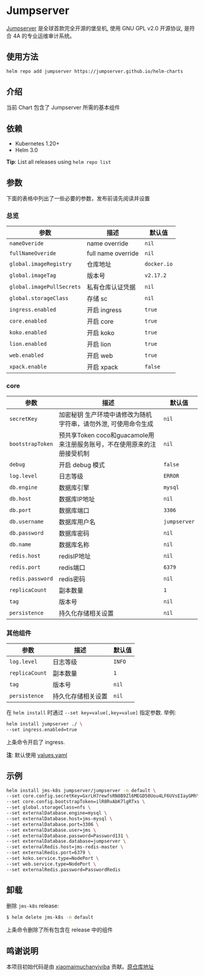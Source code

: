 # Jumpserver

[Jumpserver](http://www.jumpserver.org/) 是全球首款完全开源的堡垒机, 使用 GNU GPL v2.0 开源协议, 是符合 4A 的专业运维审计系统。

## 使用方法

```bash
helm repo add jumpserver https://jumpserver.github.io/helm-charts
```

## 介绍

当前 Chart 包含了 Jumpserver 所需的基本组件

## 依赖

- Kubernetes 1.20+
- Helm 3.0

**Tip**: List all releases using `helm repo list`

## 参数

下面的表格中列出了一些必要的参数，发布前请先阅读并设置

### 总览

| 参数                      | 描述                | 默认值      |
| ------------------------- | ------------------ | ----------- |
| `nameOveride`             | name override      | `nil`       |
| `fullNameOveride`         | full name override | `nil`       |
| `global.imageRegistry`    | 仓库地址           | `docker.io` |
| `global.imageTag`         | 版本号             | `v2.17.2  ` |
| `global.imagePullSecrets` | 私有仓库认证凭据    | `nil`
| `global.storageClass`     | 存储 sc            | `nil`       |
| `ingress.enabled`         | 开启 ingress       | `true`      |
| `core.enabled`            | 开启 core          | `true`      |
| `koko.enabled`            | 开启 koko          | `true`      |
| `lion.enabled`            | 开启 lion          | `true`      |
| `web.enabled`             | 开启 web           | `true`      |
| `xpack.enable`            | 开启 xpack         | `false`     |

### core

| 参数             | 描述                                                                    | 默认值                 |
| ---------------- | ---------------------------------------------------------------------- | ---------------------- |
| `secretKey`      | 加密秘钥 生产环境中请修改为随机字符串，请勿外泄, 可使用命令生成              | `nil`                 |
| `bootstrapToken` | 预共享Token coco和guacamole用来注册服务账号，不在使用原来的注册接受机制     | `nil`                  |
| `debug`          | 开启 debug 模式                                                         | `false`                |
| `log.level`      | 日志等级                                                                | `ERROR`                |
| `db.engine`      | 数据库引擎                                                              | `mysql`                |
| `db.host`        | 数据库IP地址                                                            | `nil`                  |
| `db.port`        | 数据库端口                                                              | `3306`                 |
| `db.username`    | 数据库用户名                                                            | `jumpserver`           |
| `db.password`    | 数据库密码                                                              | `nil`                  |
| `db.name`        | 数据库名称                                                              | `nil`                  |
| `redis.host`     | redisIP地址                                                             | `nil`                  |
| `redis.port`     | redis端口                                                               | `6379`                 |
| `redis.password` | redis密码                                                               | `nil`                  |
| `replicaCount`   | 副本数量                                                                | `1`                    |
| `tag`            | 版本号                                                                  | `nil`                  |
| `persistence`    | 持久化存储相关设置                                                       | `nil`                  |

### 其他组件

| 参数                  | 描述                                                       | 默认值  |
| --------------------- | --------------------------------------------------------- | ------- |
| `log.level`           | 日志等级                                                   | `INFO`  |
| `replicaCount`        | 副本数量                                                   | `1`     |
| `tag`                 | 版本号                                                     | `nil`   |
| `persistence`         | 持久化存储相关设置                                          | `nil`   |

在 `helm install` 时通过 `--set key=value[,key=value]` 指定参数. 举例:

```bash
helm install jumpserver ./ \
--set ingress.enabled=true
```

上条命令开启了 ingress.

**注**: 默认使用 [values.yaml](values.yaml)

## 示例

```bash
helm install jms-k8s jumpserver/jumpserver -n default \
--set core.config.secretKey=GxrLH7rewfsRN8B9Zl6MEGD50Uou4LF6UVsEIayGMhYll8dqmn \
--set core.config.bootstrapToken=ilR8RvAbK7lgRTxs \
--set global.storageClass=nfs \
--set externalDatabase.engine=mysql \
--set externalDatabase.host=jms-mysql \
--set externalDatabase.port=3306 \
--set externalDatabase.user=jms \
--set externalDatabase.password=Password131 \
--set externalDatabase.database=jumpserver \
--set externalRedis.host=jms-redis-master \
--set externalRedis.port=6379 \
--set koko.service.type=NodePort \
--set web.service.type=NodePort \
--set externalRedis.password=PasswordRedis
```

## 卸载

删除 `jms-k8s` release:

```bash
$ helm delete jms-k8s -n default
```

上条命令删除了所有包含在 release 中的组件

## 鸣谢说明

本项目初始代码是由 [xiaomaimuchanyiyiba](https://github.com/xiaomaimuchanyiyiba) 贡献。[原仓库地址](https://github.com/xiaomaimuchanyiyiba/jumpserver)
